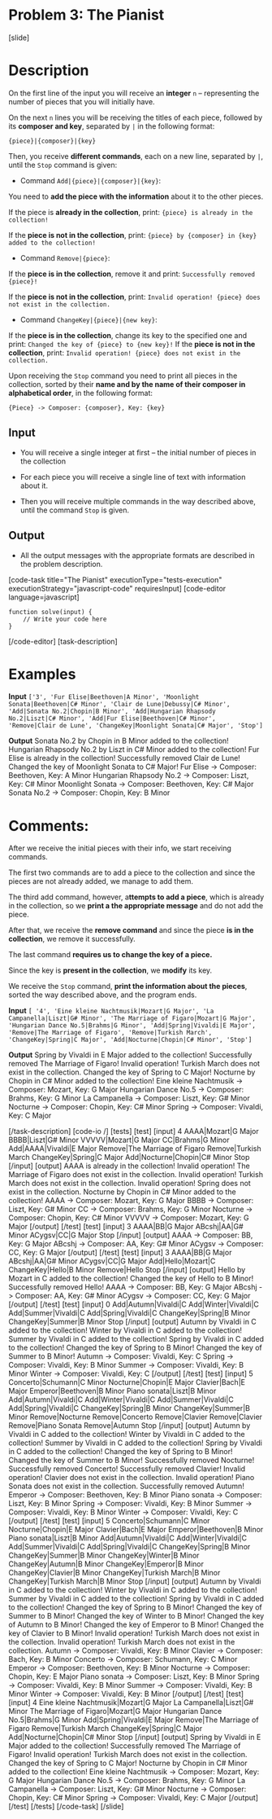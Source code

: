 # Problem 3: The Pianist

[slide]
# Description

On the first line of the input you will receive an **integer** `n` – representing the number of pieces that you will initially have.

On the next `n` lines you will be receiving the titles of each piece, followed by its **composer and key**, separated by `|` in the following format:

`{piece}|{composer}|{key}`

Then, you receive **different commands**, each on a new line, separated by `|`, until the `Stop` command is given:

* Command `Add|{piece}|{composer}|{key}`: 

You need to **add the piece with the information** about it to the other pieces.

If the piece is **already in the collection**, print: `{piece} is already in the collection!`

If the **piece is not in the collection**, print: `{piece} by {composer} in {key} added to the collection!`

* Command `Remove|{piece}`:

If the **piece is in the collection**, remove it and print: `Successfully removed {piece}!`

If the **piece is not in the collection**, print: `Invalid operation! {piece} does not exist in the collection.`

* Command `ChangeKey|{piece}|{new key}`:

If the **piece is in the collection**, change its key to the specified one and print: `Changed the key of {piece} to {new key}!`
If the **piece is not in the collection**, print: `Invalid operation! {piece} does not exist in the collection.`

Upon receiving the `Stop` command you need to print all pieces in the collection, sorted by their **name and by the name of their composer in alphabetical order**, in the following format:

`{Piece} -> Composer: {composer}, Key: {key}`

## Input

* You will receive a single integer at first – the initial number of pieces in the collection

* For each piece you will receive a single line of text with information about it.

* Then you will receive multiple commands in the way described above, until the command  `Stop` is given.

## Output

* All the output messages with the appropriate formats are described in the problem description.

[code-task title="The Pianist" executionType="tests-execution" executionStrategy="javascript-code" requiresInput]
[code-editor language=javascript]
```
function solve(input) {
	// Write your code here
}
```
[/code-editor]
[task-description]

# Examples
**Input** 
`['3', 'Fur Elise|Beethoven|A Minor', 'Moonlight Sonata|Beethoven|C# Minor', 'Clair de Lune|Debussy|C# Minor', 'Add|Sonata No.2|Chopin|B Minor', 'Add|Hungarian Rhapsody No.2|Liszt|C# Minor', 'Add|Fur Elise|Beethoven|C# Minor', 'Remove|Clair de Lune', 'ChangeKey|Moonlight Sonata|C# Major', 'Stop']`

**Output**
Sonata No.2 by Chopin in B Minor added to the collection!
Hungarian Rhapsody No.2 by Liszt in C# Minor added to the collection!
Fur Elise is already in the collection!
Successfully removed Clair de Lune!
Changed the key of Moonlight Sonata to C\# Major!
Fur Elise \-\> Composer: Beethoven, Key: A Minor
Hungarian Rhapsody No.2 \-\> Composer: Liszt, Key: C\# Minor
Moonlight Sonata \-\> Composer: Beethoven, Key: C\# Major
Sonata No.2 \-\> Composer: Chopin, Key: B Minor

# Comments:
After we receive the initial pieces with their info, we start receiving commands. 

The first two commands are to add a piece to the collection and since the pieces are not already added, we manage to add them.

The third add command, however, a**ttempts to add a piece**, which is already in the collection, so we **print a the appropriate message** and do not add the piece.

After that, we receive the **remove command** and since the piece **is in the collection**, we remove it successfully.

The last command **requires us to change the key of a piece.**

Since the key is **present in the collection**, we **modify** its key.

We receive the `Stop` command, **print the information about the pieces**, sorted the way described above, and the program ends.

 **Input**
`[ '4', 'Eine kleine Nachtmusik|Mozart|G Major', 'La Campanella|Liszt|G# Minor', 'The Marriage of Figaro|Mozart|G Major', 'Hungarian Dance No.5|Brahms|G Minor', 'Add|Spring|Vivaldi|E Major', 'Remove|The Marriage of Figaro', 'Remove|Turkish March', 'ChangeKey|Spring|C Major', 'Add|Nocturne|Chopin|C# Minor', 'Stop']`

**Output**
Spring by Vivaldi in E Major added to the collection!
Successfully removed The Marriage of Figaro!
Invalid operation! Turkish March does not exist in the collection.
Changed the key of Spring to C Major!
Nocturne by Chopin in C\# Minor added to the collection!
Eine kleine Nachtmusik \-\> Composer: Mozart, Key: G Major
Hungarian Dance No.5 \-\> Composer: Brahms, Key: G Minor
La Campanella \-\> Composer: Liszt, Key: G\# Minor
Nocturne \-\> Composer: Chopin, Key: C\# Minor
Spring \-\> Composer: Vivaldi, Key: C Major

[/task-description]
[code-io /]
[tests]
[test]
[input]
4
AAAA\|Mozart\|G Major
BBBB\|Liszt\|G\# Minor
VVVVV\|Mozart\|G Major
CC\|Brahms\|G Minor
Add\|AAAA\|Vivaldi\|E Major
Remove\|The Marriage of Figaro
Remove\|Turkish March
ChangeKey\|Spring\|C Major
Add|Nocturne\|Chopin\|C\# Minor
Stop
[/input]
[output]
AAAA is already in the collection\!
Invalid operation\! The Marriage of Figaro does not exist in the collection.
Invalid operation\! Turkish March does not exist in the collection.
Invalid operation\! Spring does not exist in the collection.
Nocturne by Chopin in C# Minor added to the collection!
AAAA \-\> Composer: Mozart, Key: G Major
BBBB \-\> Composer: Liszt, Key: G\# Minor
CC \-\> Composer: Brahms, Key: G Minor
Nocturne \-\> Composer: Chopin, Key: C\# Minor
VVVVV \-\> Composer: Mozart, Key: G Major
[/output]
[/test]
[test]
[input]
3
AAAA\|BB\|G Major
ABcshj\|AA\|G\# Minor
ACygsv\|CC\|G Major
Stop
[/input]
[output]
AAAA \-\> Composer: BB, Key: G Major
ABcshj \-\> Composer: AA, Key: G\# Minor
ACygsv \-\> Composer: CC, Key: G Major
[/output]
[/test]
[test]
[input]
3
AAAA\|BB\|G Major
ABcshj\|AA\|G\# Minor
ACygsv\|CC\|G Major
Add\|Hello\|Mozart\|C
ChangeKey\|Hello\|B Minor
Remove\|Hello
Stop
[/input]
[output]
Hello by Mozart in C added to the collection\!
Changed the key of Hello to B Minor!\
Successfully removed Hello\!
AAAA \-\> Composer: BB, Key: G Major
ABcshj \-\> Composer: AA, Key: G\# Minor
ACygsv \-\> Composer: CC, Key: G Major
[/output]
[/test]
[test]
[input]
0
Add\|Autumn\|Vivaldi|C
Add\|Winter\|Vivaldi|C
Add\|Summer\|Vivaldi|C
Add\|Spring\|Vivaldi|C
ChangeKey\|Spring\|B Minor
ChangeKey\|Summer\|B Minor
Stop
[/input]
[output]
Autumn by Vivaldi in C added to the collection\!
Winter by Vivaldi in C added to the collection\!
Summer by Vivaldi in C added to the collection\!
Spring by Vivaldi in C added to the collection\!
Changed the key of Spring to B Minor\!
Changed the key of Summer to B Minor\!
Autumn \-\> Composer: Vivaldi, Key: C
Spring \-\> Composer: Vivaldi, Key: B Minor
Summer \-\> Composer: Vivaldi, Key: B Minor
Winter \-\> Composer: Vivaldi, Key: C
[/output]
[/test]
[test]
[input]
5
Concerto\|Schumann\|C Minor
Nocturne\|Chopin\|E Major
Clavier\|Bach\|E Major
Emperor\|Beethoven\|B Minor
Piano sonata\|Liszt\|B Minor
Add\|Autumn\|Vivaldi\|C
Add\|Winter\|Vivaldi\|C
Add\|Summer\|Vivaldi\|C
Add\|Spring\|Vivaldi\|C
ChangeKey\|Spring\|B Minor
ChangeKey\|Summer\|B Minor
Remove\|Nocturne
Remove\|Concerto
Remove\|Clavier
Remove\|Clavier
Remove\|Piano Sonata
Remove\|Autumn
Stop
[/input]
[output]
Autumn by Vivaldi in C added to the collection\!
Winter by Vivaldi in C added to the collection\!
Summer by Vivaldi in C added to the collection\!
Spring by Vivaldi in C added to the collection\!
Changed the key of Spring to B Minor\!
Changed the key of Summer to B Minor\!
Successfully removed Nocturne\!
Successfully removed Concerto\!
Successfully removed Clavier\!
Invalid operation\! Clavier does not exist in the collection\.
Invalid operation\! Piano Sonata does not exist in the collection\.
Successfully removed Autumn\!
Emperor \-\> Composer: Beethoven, Key: B Minor
Piano sonata \-\> Composer: Liszt, Key: B Minor
Spring \-\> Composer: Vivaldi, Key: B Minor
Summer \-\> Composer: Vivaldi, Key: B Minor
Winter \-\> Composer: Vivaldi, Key: C
[/output]
[/test]
[test]
[input]
5
Concerto\|Schumann\|C Minor
Nocturne\|Chopin\|E Major
Clavier\|Bach\|E Major
Emperor\|Beethoven\|B Minor
Piano sonata|Liszt\|B Minor
Add\|Autumn\|Vivaldi\|C
Add\|Winter\|Vivaldi\|C
Add\|Summer\|Vivaldi\|C
Add\|Spring\|Vivaldi\|C
ChangeKey\|Spring\|B Minor
ChangeKey\|Summer\|B Minor
ChangeKey\|Winter\|B Minor
ChangeKey\|Autumn\|B Minor
ChangeKey\|Emperor\|B Minor
ChangeKey\|Clavier\|B Minor
ChangeKey\|Turkish March\|B Minor
ChangeKey\|Turkish March\|B Minor
Stop
[/input]
[output]
Autumn by Vivaldi in C added to the collection\!
Winter by Vivaldi in C added to the collection\!
Summer by Vivaldi in C added to the collection\!
Spring by Vivaldi in C added to the collection\!
Changed the key of Spring to B Minor\!
Changed the key of Summer to B Minor\!
Changed the key of Winter to B Minor\!
Changed the key of Autumn to B Minor\!
Changed the key of Emperor to B Minor\!
Changed the key of Clavier to B Minor\!
Invalid operation\! Turkish March does not exist in the collection\.
Invalid operation\! Turkish March does not exist in the collection\.
Autumn \-\> Composer: Vivaldi, Key: B Minor
Clavier \-\> Composer: Bach, Key: B Minor
Concerto \-\> Composer: Schumann, Key: C Minor
Emperor \-\> Composer: Beethoven, Key: B Minor
Nocturne \-\> Composer: Chopin, Key: E Major
Piano sonata \-\> Composer: Liszt, Key: B Minor
Spring \-\> Composer: Vivaldi, Key: B Minor
Summer \-\> Composer: Vivaldi, Key: B Minor
Winter \-\> Composer: Vivaldi, Key: B Minor
[/output]
[/test]
[test]
[input]
4
Eine kleine Nachtmusik\|Mozart\|G Major
La Campanella\|Liszt\|G\# Minor
The Marriage of Figaro\|Mozart\|G Major
Hungarian Dance No.5\|Brahms\|G Minor
Add\|Spring\|Vivaldi\|E Major
Remove\|The Marriage of Figaro
Remove\|Turkish March
ChangeKey\|Spring\|C Major
Add|Nocturne\|Chopin\|C\# Minor
Stop
[/input]
[output]
Spring by Vivaldi in E Major added to the collection\!
Successfully removed The Marriage of Figaro\!
Invalid operation\! Turkish March does not exist in the collection.
Changed the key of Spring to C Major\!
Nocturne by Chopin in C\# Minor added to the collection\!
Eine kleine Nachtmusik \-\> Composer: Mozart, Key: G Major
Hungarian Dance No.5 \-\> Composer: Brahms, Key: G Minor
La Campanella \-\> Composer: Liszt, Key: G\# Minor
Nocturne \-\> Composer: Chopin, Key: C# Minor
Spring \-\> Composer: Vivaldi, Key: C Major
[/output]
[/test]
[/tests]
[/code-task]
[/slide]
